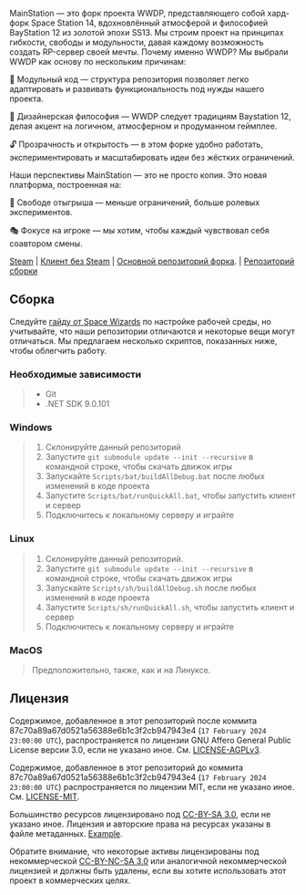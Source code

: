 

MainStation — это форк проекта WWDP, представляющего собой хард-форк Space Station 14, вдохновлённый атмосферой и философией BayStation 12 из золотой эпохи SS13.
Мы строим проект на принципах гибкости, свободы и модульности, давая каждому возможность создать RP-сервер своей мечты.
Почему именно WWDP?
Мы выбрали WWDP как основу по нескольким причинам:

🔧 Модульный код — структура репозитория позволяет легко адаптировать и развивать функциональность под нужды нашего проекта.

🧠 Дизайнерская философия — WWDP следует традициям Baystation 12, делая акцент на логичном, атмосферном и продуманном геймплее.

🔓 Прозрачность и открытость — в этом форке удобно работать, экспериментировать и масштабировать идеи без жёстких ограничений.

Наши перспективы
MainStation — это не просто копия. Это новая платформа, построенная на:

🧪 Свободе отыгрыша — меньше ограничений, больше ролевых экспериментов.

🎭 Фокусе на игроке — мы хотим, чтобы каждый чувствовал себя соавтором смены.

[Steam](https://store.steampowered.com/app/2585480/Space_Station_Multiverse/) | [Клиент без Steam](https://spacestationmultiverse.com/downloads/) | [Основной репозиторий форка](https://github.com/Simple-Station/Einstein-Engines). |  [Репозиторий сборки](https://github.com/WWhiteDreamProject/wwdpublic)
 

## Сборка

Следуйте [гайду от Space Wizards](https://docs.spacestation14.com/en/general-development/setup/setting-up-a-development-environment.html) по настройке рабочей среды, но учитывайте, что наши репозитории отличаются и некоторые вещи могут отличаться.
Мы предлагаем несколько скриптов, показанных ниже, чтобы облегчить работу.

### Необходимые зависимости

> - Git
> - .NET SDK 9.0.101


### Windows

> 1. Склонируйте данный репозиторий
> 2. Запустите `git submodule update --init --recursive` в командной строке, чтобы скачать движок игры
> 3. Запускайте `Scripts/bat/buildAllDebug.bat` после любых изменений в коде проекта
> 4. Запустите `Scripts/bat/runQuickAll.bat`, чтобы запустить клиент и сервер
> 5. Подключитесь к локальному серверу и играйте

### Linux

> 1. Склонируйте данный репозиторий.
> 2. Запустите `git submodule update --init --recursive` в командной строке, чтобы скачать движок игры
> 3. Запускайте `Scripts/sh/buildAllDebug.sh` после любых изменений в коде проекта
> 4. Запустите `Scripts/sh/runQuickAll.sh`, чтобы запустить клиент и сервер
> 5. Подключитесь к локальному серверу и играйте

### MacOS

> Предположительно, также, как и на Линуксе.

## Лицензия

Содержимое, добавленное в этот репозиторий после коммита 87c70a89a67d0521a56388e6b1c3f2cb947943e4 (`17 February 2024 23:00:00 UTC`), распространяется по лицензии GNU Affero General Public License версии 3.0, если не указано иное.
См. [LICENSE-AGPLv3](./LICENSE-AGPLv3.txt).

Содержимое, добавленное в этот репозиторий до коммита 87c70a89a67d0521a56388e6b1c3f2cb947943e4 (`17 February 2024 23:00:00 UTC`) распространяется по лицензии MIT, если не указано иное.
См. [LICENSE-MIT](./LICENSE-MIT.txt).

Большинство ресурсов лицензировано под [CC-BY-SA 3.0](https://creativecommons.org/licenses/by-sa/3.0/), если не указано иное. Лицензия и авторские права на ресурсах указаны в файле метаданных.
[Example](./Resources/Textures/Objects/Tools/crowbar.rsi/meta.json).

Обратите внимание, что некоторые активы лицензированы под некоммерческой [CC-BY-NC-SA 3.0](https://creativecommons.org/licenses/by-nc-sa/3.0/) или аналогичной некоммерческой лицензией и должны быть удалены, если вы хотите использовать этот проект в коммерческих целях.
